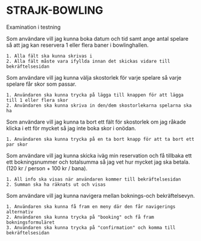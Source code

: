 # STRAJK-BOWLING

Examination i testning

Som användare vill jag kunna boka datum och tid samt ange antal spelare så att jag kan reservera 1 eller flera baner i bowlinghallen.

    1. Alla fält ska kunna skrivas i
    2. Alla fält måste vara ifyllda innan det skickas vidare till bekräftelsesidan

Som användare vill jag kunna välja skostorlek för varje spelare så varje spelare får skor som passar.

    1. Användaren ska kunna trycka på lägga till knappen för att lägga till 1 eller flera skor
    2. Användaren ska kunna skriva in den/dem skostorlekarna spelarna ska ha

Som användare vill jag kunna ta bort ett fält för skostorlek om jag råkade klicka i ett för mycket så jag inte boka skor i onödan.

    1. Användaren ska kunna trycka på en ta bort knapp för att ta bort ett par skor

Som användare vill jag kunna skicka iväg min reservation och få tillbaka ett ett bokningsnummer och totalsumma så jag vet hur mycket jag ska betala. (120 kr / person + 100 kr / bana).

    1. All info ska visas när användaren kommer till bekräftelsesidan
    2. Summan ska ha räknats ut och visas

Som användare vill jag kunna navigera mellan boknings-och bekräftelsevyn.

    1. Användaren ska kunna få fram en meny där den får navigerings alternativ
    2. Användaren ska kunna trycka på "booking" och få fram bokningsformuläret
    3. Användaren ska kunna trycka på "confirmation" och komma till bekräftelsesidan

